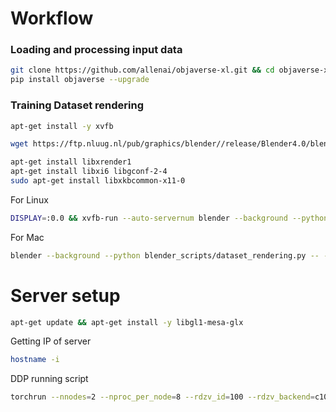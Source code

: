 # Workflow
### Loading and processing input data
```bash
git clone https://github.com/allenai/objaverse-xl.git && cd objaverse-xl/scripts/rendering
pip install objaverse --upgrade
```
### Training Dataset rendering
```bash
apt-get install -y xvfb
```
```bash
wget https://ftp.nluug.nl/pub/graphics/blender//release/Blender4.0/blender-4.0.2-linux-x64.tar.xz && tar -xf blender-4.0.2-linux-x64.tar.xz && rm blender-4.0.2-linux-x64.tar.xz
```

```bash
apt-get install libxrender1
apt-get install libxi6 libgconf-2-4
sudo apt-get install libxkbcommon-x11-0
```
For Linux
```bash
DISPLAY=:0.0 && xvfb-run --auto-servernum blender --background --python blender_scripts/dataset_rendering.py -- --object_path 'temp_data/impeller.obj' --num_renders 5 --output_dir 'temp_data/render' --engine CYCLES
```
For Mac
```bash
blender --background --python blender_scripts/dataset_rendering.py -- --object_path 'temp_data/impeller.obj' --num_renders 5 --output_dir 'temp_data/render' --engine CYCLES
```
 
# Server setup
```bash
apt-get update && apt-get install -y libgl1-mesa-glx
```
Getting IP of server
```bash
hostname -i
```
DDP running script
```bash
torchrun --nnodes=2 --nproc_per_node=8 --rdzv_id=100 --rdzv_backend=c10d --rdzv_endpoint=$MASTER_ADDR:29400 train_ddp.py
```
